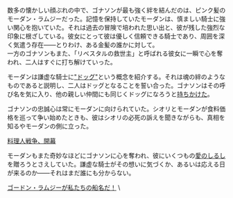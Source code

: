 <!-- title: マイ・ドッグ -->
<!-- relationship: Dawg -->

数多の懐かしい顔ぶれの中で、ゴナソンが最も強く絆を結んだのは、ピンク髪のモーダン・ラムジーだった。記憶を保持していたモーダンは、慎ましい騎士に強い関心を抱いていた。それは過去の冒険で培われた思い出と、彼が残した強烈な印象に根ざしている。彼女にとって彼は優しく信頼できる騎士であり、周囲を深く気遣う存在――とりわけ、ある金髪の誰かに対して。  
一方のゴナソンもまた、「リベスタルの救世主」と呼ばれる彼女に一瞬で心を奪われ、二人はすぐに打ち解けていった。

モーダンは謙虚な騎士に["ドッグ"](https://www.youtube.com/watch?v=CPT2cj934-I&t=5384s)という概念を紹介する。それは魂の絆のようなものであると説明し、二人はドッグとなることを誓い合った。ゴナソンはその呼び名を気に入り、他の親しい仲間にも同じくドッグになろうと[持ちかけた](https://www.youtube.com/watch?v=CPT2cj934-I&t=6923s)。

ゴナソンの忠誠心は常にモーダンに向けられていた。シオリとモーダンが食料価格を巡って争い始めたときも、彼はシオリの必死の訴えを聞きながらも、真相を知るやモーダンの側に立った。

[料理人戦争、開幕](#embed:https://youtu.be/CPT2cj934-I?t=12333)

モーダンもまた奇妙なほどにゴナソンに心を奪われ、彼にいくつもの[愛のしるし](https://youtu.be/CPT2cj934-I?t=5250)を贈ろうとさえしていた。謙虚な騎士がその想いに気づくか、あるいは応える日が来るのか――それはまだ誰にも分からない。

[ゴードン・ラムジーが私たちの船名だ！](#embed:https://youtu.be/CPT2cj934-I?t=13933)
\

